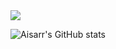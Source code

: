 <img src="https://github.com/Aisarr/test_repo/blob/main/HI%20I'M.png?raw=true">

![Aisarr's GitHub stats](https://github-readme-stats.vercel.app/api?username=Aisarr&hide=stars,commits,prs,issues,contribs&theme=radical)
